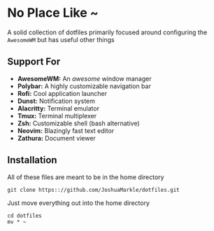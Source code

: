 # No Place Like ~

A solid collection of dotfiles primarily focused around configuring the `AwesomeWM` but has useful other things

## Support For

- **AwesomeWM:** An *awesome* window manager
- **Polybar:** A highly customizable navigation bar
- **Rofi:** Cool application launcher
- **Dunst:** Notification system
- **Alacritty:** Terminal emulator
- **Tmux:** Terminal multiplexer
- **Zsh:** Customizable shell (bash alternative)
- **Neovim:** Blazingly fast text editor
- **Zathura:** Document viewer

## Installation

All of these files are meant to be in the home directory

```
git clone https:://github.com/JoshuaMarkle/dotfiles.git
```

Just move everything out into the home directory

```
cd dotfiles
mv * ~
```

